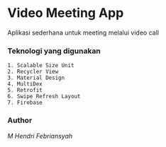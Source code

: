# Video Meeting App

Aplikasi sederhana untuk meeting melalui video call

### Teknologi yang digunakan
    
	1. Scalable Size Unit
	2. Recycler View
	3. Material Design
	4. MultiDex
	5. Retrofit
	6. Swipe Refresh Layout
	7. Firebase
		
### Author
_M Hendri Febriansyah_